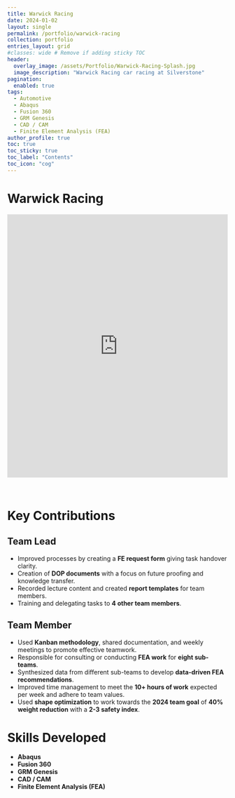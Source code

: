 ```yaml
---
title: Warwick Racing
date: 2024-01-02
layout: single
permalink: /portfolio/warwick-racing
collection: portfolio
entries_layout: grid
#classes: wide # Remove if adding sticky TOC
header:
  overlay_image: /assets/Portfolio/Warwick-Racing-Splash.jpg
  image_description: "Warwick Racing car racing at Silverstone"
pagination: 
  enabled: true
tags:
  - Automotive
  - Abaqus
  - Fusion 360
  - GRM Genesis
  - CAD / CAM
  - Finite Element Analysis (FEA)
author_profile: true
toc: true
toc_sticky: true
toc_label: "Contents"
toc_icon: "cog"
---
```

# Warwick Racing

<iframe src="https://warwickracing.org/" 
        title="Warwick Racing" 
        style="border:none; width:100%; height:600px;"
        allowfullscreen>
</iframe>

&nbsp;
# Key Contributions

## Team Lead

- Improved processes by creating a **FE request form** giving task handover clarity.
- Creation of **DOP documents** with a focus on future proofing and knowledge transfer.
- Recorded lecture content and created **report templates** for team members.
- Training and delegating tasks to **4 other team members**.

## Team Member

- Used **Kanban methodology**, shared documentation, and weekly meetings to promote effective teamwork.
- Responsible for consulting or conducting **FEA work** for **eight sub-teams**.
- Synthesized data from different sub-teams to develop **data-driven FEA recommendations**.
- Improved time management to meet the **10+ hours of work** expected per week and adhere to team values.
- Used **shape optimization** to work towards the **2024 team goal** of **40% weight reduction** with a **2-3 safety index**.

# Skills Developed

- **Abaqus**
- **Fusion 360**
- **GRM Genesis**
- **CAD / CAM**
- **Finite Element Analysis (FEA)**

